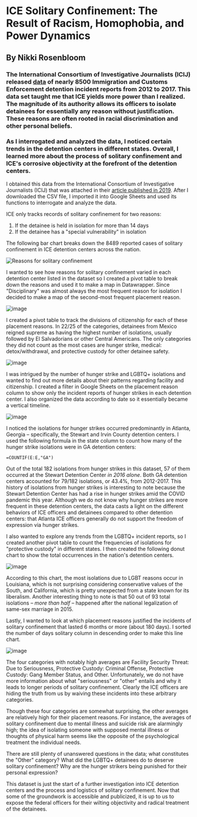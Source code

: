 # ICE Solitary Confinement: The Result of Racism, Homophobia, and Power Dynamics

## By Nikki Rosenbloom

### The International Consortium of Investigative Journalists (ICIJ) released [data](icij-solitary-voices-final-dataset-for-publication.csv) of nearly 8500 Immigration and Customs Enforcement detention incident reports from 2012 to 2017. This data set taught me that ICE yields more power than I realized. The magnitude of its authority allows its officers to isolate detainees for essentially any reason without justification. These reasons are often rooted in racial discrimination and other personal beliefs. 

### As I interrogated and analyzed the data, I noticed certain trends in the detention centers in different states. Overall, I learned more about the process of solitary confinement and ICE's corrosive objectivity at the forefront of the detention centers.

I obtained this data from the International Consortium of Investigative Journalists (ICIJ) that was attached in their [article published in 2019](https://www.icij.org/investigations/solitary-voices/about-the-solitary-voices-data/). After I downloaded the CSV file, I imported it into Google Sheets and used its functions to interrogate and analyze the data.

ICE only tracks records of solitary confinement for two reasons:
1. If the detainee is held in isolation for more than 14 days
2. If the detainee has a "special vulnerability" in isolation

The following bar chart breaks down the 8489 reported cases of solitary confinement in ICE detention centers across the nation.

![Reasons for solitary confinement](https://user-images.githubusercontent.com/68294139/89715939-2dfe1180-d95e-11ea-963f-5616876bf1be.png)

I wanted to see how reasons for solitary confinement varied in each detention center listed in the dataset so I created a pivot table to break down the reasons and used it to make a map in Datawrapper. Since "Disciplinary" was almost always the most frequent reason for isolation I decided to make a map of the second-most frequent placement reason.

![image](https://user-images.githubusercontent.com/68294139/89807470-8283c700-daed-11ea-982d-3ed9ac07522a.png)

I created a pivot table to track the divisions of citizenship for each of these placement reasons. In 22/25 of the categories, detainees from Mexico reigned supreme as having the highest number of isolations, usually followed by El Salvadorians or other Central Americans. The only categories they did not count as the most cases are hunger strike, medical: detox/withdrawal, and protective custody for other detainee safety.

![image](https://user-images.githubusercontent.com/68294139/89754379-7cabc880-da90-11ea-900f-248b7eb47ce1.png)



I was intrigued by the number of hunger strike and LGBTQ+ isolations and wanted to find out more details about their patterns regarding facility and citizenship. I created a filter in Google Sheets on the placement reason column to show only the incident reports of hunger strikes in each detention center. I also organized the data according to date so it essentially became a vertical timeline. 

![image](https://user-images.githubusercontent.com/68294139/89754279-263e8a00-da90-11ea-91b5-59495a883a33.png)

I noticed the isolations for hunger strikes occurred predominantly in Atlanta, Georgia – specifically, the Stewart and Irvin County detention centers. I used the following formula in the state column to count how many of the hunger strike isolations were in GA detention centers: 

```
=COUNTIF(E:E,"GA")
```

Out of the total 182 isolations from hunger strikes in this dataset, 57 of them occurred at the Stewart Detention Center _in 2016 alone_. Both GA detention centers accounted for 79/182 isolations, or 43.4%, from 2012-2017. This history of isolations from hunger strikes is interesting to note because the Stewart Detention Center has had a rise in hunger strikes amid the COVID pandemic this year. Although we do not know why hunger strikes are more frequent in these detention centers, the data casts a light on the different behaviors of ICE officers and detainees compared to other detention centers: that Atlanta ICE officers generally do not support the freedom of expression via hunger strikes.

I also wanted to explore any trends from the LGBTQ+ incident reports, so I created another pivot table to count the frequencies of isolations for "protective custody" in different states. I then created the following donut chart to show the total occurrences in the nation's detention centers.

![image](https://user-images.githubusercontent.com/68294139/89746855-c4225c80-da70-11ea-8e39-8bc18f64cca9.png) 

According to this chart, the most isolations due to LGBT reasons occur in Louisiana, which is not surprising considering conservative values of the South, and California, which is pretty unexpected from a state known for its liberalism. Another interesting thing to note is that 50 out of 93 total isolations – _more than half_ – happened after the national legalization of same-sex marriage in 2015. 



Lastly, I wanted to look at which placement reasons justified the incidents of solitary confinement that lasted 6 months or more (about 180 days). I sorted the number of days solitary column in descending order to make this line chart.

![image](https://user-images.githubusercontent.com/68294139/89815978-89650680-dafa-11ea-9f5a-621a9150934e.png)

The four categories with notably high averages are Facility Security Threat: Due to Seriousness, Protective Custody: Criminal Offense, Protective Custody: Gang Member Status, and Other. Unfortunately, we do not have more information about what "seriousness" or "other" entails and why it leads to longer periods of solitary confinement. Clearly the ICE officers are hiding the truth from us by waiving these incidents into these arbitrary categories.

Though these four categories are somewhat surprising, the other averages are relatively high for their placement reasons. For instance, the averages of solitary confinement due to mental illness and suicide risk are alarmingly high; the idea of isolating someone with supposed mental illness or thoughts of physical harm seems like the opposite of the psychological treatment the individual needs.




There are still plenty of unanswered questions in the data; what constitutes the "Other" category? What did the LGBTQ+ detainees do to deserve solitary confinement? Why are the hunger strikers being punished for their personal expression?

This dataset is just the start of a further investigation into ICE detention centers and the process and logistics of solitary confinement. Now that some of the groundwork is accessible and publicized, it is up to us to expose the federal officers for their wilting objectivity and radical treatment of the detainees.
